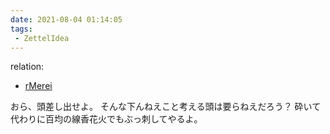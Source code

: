 ```yaml
---
date: 2021-08-04 01:14:05
tags:
 - ZettelIdea
---
```

relation:
 - [rMerei](../Novels/NovelClean/ナカリア/設定/登場人物/語録/銘礼録.md)

おら、頭差し出せよ。
そんな下んねえこと考える頭は要らねえだろう？
砕いて代わりに百均の線香花火でもぶっ刺してやるよ。